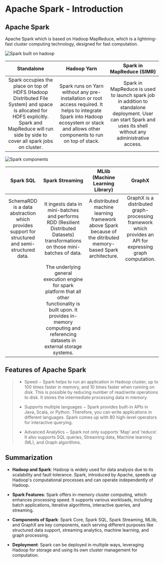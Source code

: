 # Apache Spark - Introduction

## Apache Spark

Apache Spark which is based on Hadoop MapReduce, which is a lightning-fast cluster computing technology, designed for fast computation.

![Spark built on hadoop](https://www.tutorialspoint.com/apache_spark/images/spark_built_on_hadoop.jpg)

|Standalone|Hadoop Yarn|Spark in MapReduce (SIMR)|
|:---:|:---:|:---:|
|Spark occupies the place on top of HDFS (Hadoop Distributed File System) and space is allocated for HDFS explicitly. Spark and MapReduce will run side by side to cover all spark jobs on cluster.|Spark runs on Yarn without any pre-installation or root access required. It helps to integrate Spark into Hadoop ecosystem or stack and allows other components to run on top of stack.|Spark in MapReduce is used to launch spark job in addition to standalone deployment. User can start Spark and uses its shell without any administrative access.|

![Spark components](https://www.tutorialspoint.com/apache_spark/images/components_of_spark.jpg)

|Spark SQL|Spark Streaming|MLlib (Machine Learning Library)|GraphX|
|:---:|:---:|:---:|:---:|
|SchemaRDD is a data abstraction which provides support for structured and semi-structured data.|It ingests data in mini-batches and performs RDD (Resilient Distributed Datasets) transformations on those mini-batches of data.|A distributed machine learning framework above Spark because of the ditributed memory-based Spark architecture.|GraphX is a distributed graph-processing framework which provides an API for expressing graph computation.|
||The underlying general execution engine for spark platform that all other functionality is built upon. It provides in-memory computing and referencing datasets in external storage systems.|||

## Features of Apache Spark

> * Speed − Spark helps to run an application in Hadoop cluster, up to 100 times faster in memory, and 10 times faster when running on disk. This is possible by reducing number of read/write operations to disk. It stores the intermediate processing data in memory.
>
> * Supports multiple languages − Spark provides built-in APIs in Java, Scala, or Python. Therefore, you can write applications in different languages. Spark comes up with 80 high-level operators for interactive querying.
>
> * Advanced Analytics − Spark not only supports ‘Map’ and ‘reduce’. It also supports SQL queries, Streaming data, Machine learning (ML), and Graph algorithms.

## Summarization

- **Hadoop and Spark**: Hadoop is widely used for data analysis due to its scalability and fault tolerance. Spark, introduced by Apache, speeds up Hadoop's computational processes and can operate independently of Hadoop.

- **Spark Features**: Spark offers in-memory cluster computing, which enhances processing speed. It supports various workloads, including batch applications, iterative algorithms, interactive queries, and streaming.

- **Components of Spark**: Spark Core, Spark SQL, Spark Streaming, MLlib, and GraphX are key components, each serving different purposes like structured data support, streaming analytics, machine learning, and graph processing.

- **Deployment**: Spark can be deployed in multiple ways, leveraging Hadoop for storage and using its own cluster management for computation.